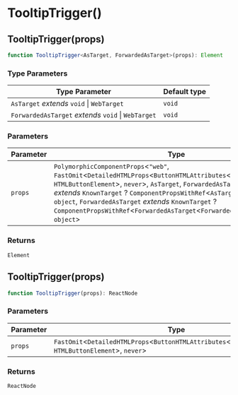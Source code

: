 # TooltipTrigger()

## TooltipTrigger(props)

```ts
function TooltipTrigger<AsTarget, ForwardedAsTarget>(props): Element
```

### Type Parameters

| Type Parameter | Default type |
| ------ | ------ |
| `AsTarget` *extends* `void` \| `WebTarget` | `void` |
| `ForwardedAsTarget` *extends* `void` \| `WebTarget` | `void` |

### Parameters

| Parameter | Type |
| ------ | ------ |
| `props` | `PolymorphicComponentProps`\<`"web"`, `FastOmit`\<`DetailedHTMLProps`\<`ButtonHTMLAttributes`\<`HTMLButtonElement`\>, `HTMLButtonElement`\>, `never`\>, `AsTarget`, `ForwardedAsTarget`, `AsTarget` *extends* `KnownTarget` ? `ComponentPropsWithRef`\<`AsTarget`\<`AsTarget`\>\> : `object`, `ForwardedAsTarget` *extends* `KnownTarget` ? `ComponentPropsWithRef`\<`ForwardedAsTarget`\<`ForwardedAsTarget`\>\> : `object`\> |

### Returns

`Element`

## TooltipTrigger(props)

```ts
function TooltipTrigger(props): ReactNode
```

### Parameters

| Parameter | Type |
| ------ | ------ |
| `props` | `FastOmit`\<`DetailedHTMLProps`\<`ButtonHTMLAttributes`\<`HTMLButtonElement`\>, `HTMLButtonElement`\>, `never`\> |

### Returns

`ReactNode`
